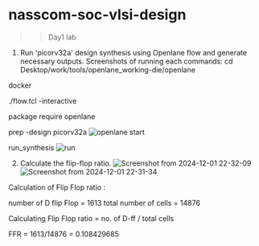 # nasscom-soc-vlsi-design
>> Day1 lab 
 1. Run 'picorv32a' design synthesis using Openlane flow and generate necessary outputs. Screenshots of running each commands:
  cd Desktop/work/tools/openlane_working-die/openlane

  docker

 ./flow.tcl -interactive
 
 package require openlane

 prep -design picorv32a
![openlane start](https://github.com/user-attachments/assets/ec9a304d-e6a8-4e25-bf4a-bc78c9a2c244)


run_synthesis
![run](https://github.com/user-attachments/assets/d520d62e-40e3-4f0c-b14d-4c2bbb350c1d)

2. Calculate the flip-flop ratio.
![Screenshot from 2024-12-01 22-32-09](https://github.com/user-attachments/assets/20600fe4-b15d-49d0-81d8-442a979ed995)
![Screenshot from 2024-12-01 22-31-34](https://github.com/user-attachments/assets/0bd629c8-dd21-4af2-bb20-b4bfc5d379a5)

Calculation of Flip Flop ratio : 

number of D flip Flop = 1613 total number of cells = 14876

Calculating Flip Flop ratio = no. of D-ff / total cells 

FFR = 1613/14876 = 0.108429685






